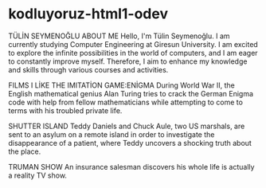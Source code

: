 # kodluyoruz-html1-odev
TÜLİN SEYMENOĞLU
ABOUT ME
Hello, I'm Tülin Seymenoğlu. I am currently studying Computer Engineering at Giresun University. I am excited to explore the infinite possibilities in the world of computers, and I am eager to constantly improve myself. Therefore, I aim to enhance my knowledge and skills through various courses and activities.

FILMS I LİKE
THE IMITATİON GAME:ENİGMA
During World War II, the English mathematical genius Alan Turing tries to crack the German Enigma code with help from fellow mathematicians while attempting to come to terms with his troubled private life.

SHUTTER ISLAND
Teddy Daniels and Chuck Aule, two US marshals, are sent to an asylum on a remote island in order to investigate the disappearance of a patient, where Teddy uncovers a shocking truth about the place.

TRUMAN SHOW
An insurance salesman discovers his whole life is actually a reality TV show.
